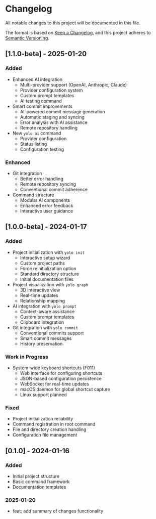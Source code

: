 # Changelog

All notable changes to this project will be documented in this file.

The format is based on [Keep a Changelog](https://keepachangelog.com/en/1.0.0/),
and this project adheres to [Semantic Versioning](https://semver.org/spec/v2.0.0.html).

## [1.1.0-beta] - 2025-01-20

### Added
- Enhanced AI integration
  - Multi-provider support (OpenAI, Anthropic, Claude)
  - Provider configuration system
  - Custom prompt templates
  - AI testing command
- Smart commit improvements
  - AI-powered commit message generation
  - Automatic staging and syncing
  - Error analysis with AI assistance
  - Remote repository handling
- New `yolo ai` command
  - Provider configuration
  - Status listing
  - Configuration testing

### Enhanced
- Git integration
  - Better error handling
  - Remote repository syncing
  - Conventional commit adherence
- Command structure
  - Modular AI components
  - Enhanced error feedback
  - Interactive user guidance

## [1.0.0-beta] - 2024-01-17

### Added
- Project initialization with `yolo init`
  - Interactive setup wizard
  - Custom project paths
  - Force reinitialization option
  - Standard directory structure
  - Initial documentation files
- Project visualization with `yolo graph`
  - 3D interactive view
  - Real-time updates
  - Relationship mapping
- AI integration with `yolo prompt`
  - Context-aware assistance
  - Custom prompt templates
  - Clipboard integration
- Git integration with `yolo commit`
  - Conventional commits support
  - Smart commit messages
  - History preservation

### Work in Progress
- System-wide keyboard shortcuts (F011)
  - Web interface for configuring shortcuts
  - JSON-based configuration persistence
  - WebSocket for real-time updates
  - macOS daemon for global shortcut capture
  - Linux support planned

### Fixed
- Project initialization reliability
- Command registration in root command
- File and directory creation handling
- Configuration file management

## [0.1.0] - 2024-01-16

### Added
- Initial project structure
- Basic command framework
- Documentation templates
### 2025-01-20
- feat: add summary of changes functionality